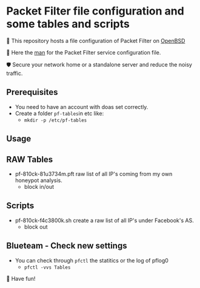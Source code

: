 # Packet Filter file configuration and some tables and scripts
🎯 This repository hosts a file configuration of Packet Filter on [OpenBSD](https://www.openbsd.org)

📝 Here the [man](https://man.openbsd.org/pf.conf) for the Packet Filter service configuration file.

🛡️ Secure your network home or a standalone server and reduce the noisy traffic.

## Prerequisites
 * You need to have an account with doas set correctly.
 * Create a folder `pf-tables`in etc like:
   * `mkdir -p /etc/pf-tables`

## Usage


## RAW Tables
* pf-810ck-81u3734m.pft raw list of all IP's coming from my own honeypot analysis.
  * block in/out

## Scripts
* pf-810ck-f4c3800k.sh create a raw list of all IP's under Facebook's AS.
  * block out

## Blueteam - Check new settings
* You can check through `pfctl` the statitics or the log of pflog0
  * `pfctl -vvs Tables`

🐡 Have fun!
